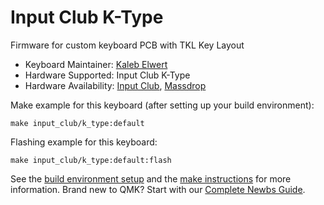 # Input Club K-Type

Firmware for custom keyboard PCB with TKL Key Layout

* Keyboard Maintainer: [Kaleb Elwert](https://github.com/belak)
* Hardware Supported: Input Club K-Type
* Hardware Availability: [Input Club](https://input.club/k-type/), [Massdrop](https://www.massdrop.com/buy/massdrop-x-input-club-k-type-mechanical-keyboard)

Make example for this keyboard (after setting up your build environment):

    make input_club/k_type:default

Flashing example for this keyboard:

    make input_club/k_type:default:flash

See the [build environment setup](https://docs.qmk.fm/#/getting_started_build_tools) and the [make instructions](https://docs.qmk.fm/#/getting_started_make_guide) for more information. Brand new to QMK? Start with our [Complete Newbs Guide](https://docs.qmk.fm/#/newbs).
